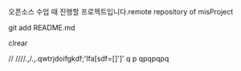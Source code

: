 오픈소스 수업 때 진행할 프로젝트입니다.remote repository of misProject

git add README.md





clrear






//
////.,/.,.qwtrjdoifgkdf;'lfa[sdf=[]']'
q
p
qpqpqpq
